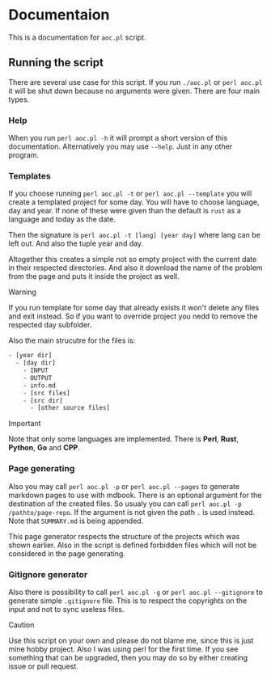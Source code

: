 # Documentaion

This is a documentation for `aoc.pl` script.

## Running the script

There are several use case for this script. If you run `./aoc.pl` or `perl aoc.pl` it will be shut down because no arguments were given. There are four main types.

### Help

When you run `perl aoc.pl -h` it will prompt a short version of this documentation. Alternatively you may use `--help`. Just in any other program.

### Templates

If you choose running `perl aoc.pl -t` or `perl aoc.pl --template` you will create a templated project for some day. You will have to choose language, day and year. If none of these were given than the default is `rust` as a language and today as the date.

Then the signature is `perl aoc.pl -t [lang] [year day]` where lang can be left out. And also the tuple year and day.

Altogether this creates a simple not so empty project with the current date in their respected directories. And also it download the name of the problem from the page and puts it inside the project as well.

> [!WARNING]
> If you run template for some day that already exists it won't delete any files and exit instead. So if you want to override project you nedd to remove the respected day subfolder.

Also the main strucutre for the files is:

```txt
- [year dir]
  - [day dir]
    - INPUT
    - OUTPUT
    - info.md
    - [src files]
    - [src dir]
      - [other source files]
```

> [!IMPORTANT]
> Note that only some languages are implemented. There is **Perl**, **Rust**, **Python**, **Go** and **CPP**.

### Page generating

Also you may call `perl aoc.pl -p` or `perl aoc.pl --pages` to generate markdown pages to use with mdbook. There is an optional argument for the destination of the created files. So usualy you can call `perl aoc.pl -p /pathto/page-repo`. If the argument is not given the path `.` is used instead. Note that `SUMMARY.md` is being appended.

This page generator respects the structure of the projects which was shown earlier. Also in the script is defined forbidden files which will not be considered in the page generating.

### Gitignore generator

Also there is possibility to call `perl aoc.pl -g` or `perl aoc.pl --gitignore` to generate simple `.gitignore` file. This is to respect the copyrights on the input and not to sync useless files.

> [!CAUTION]
> Use this script on your own and please do not blame me, since this is just mine hobby project. Also I was using perl for the first time. If you see something that can be upgraded, then you may do so by either creating issue or pull request.
